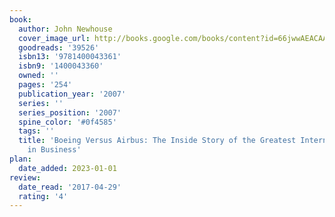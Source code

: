 ```yaml
---
book:
  author: John Newhouse
  cover_image_url: http://books.google.com/books/content?id=66jwwAEACAAJ&printsec=frontcover&img=1&zoom=1&source=gbs_api
  goodreads: '39526'
  isbn13: '9781400043361'
  isbn9: '1400043360'
  owned: ''
  pages: '254'
  publication_year: '2007'
  series: ''
  series_position: '2007'
  spine_color: '#0f4585'
  tags: ''
  title: 'Boeing Versus Airbus: The Inside Story of the Greatest International Competition
    in Business'
plan:
  date_added: 2023-01-01
review:
  date_read: '2017-04-29'
  rating: '4'
---
```

